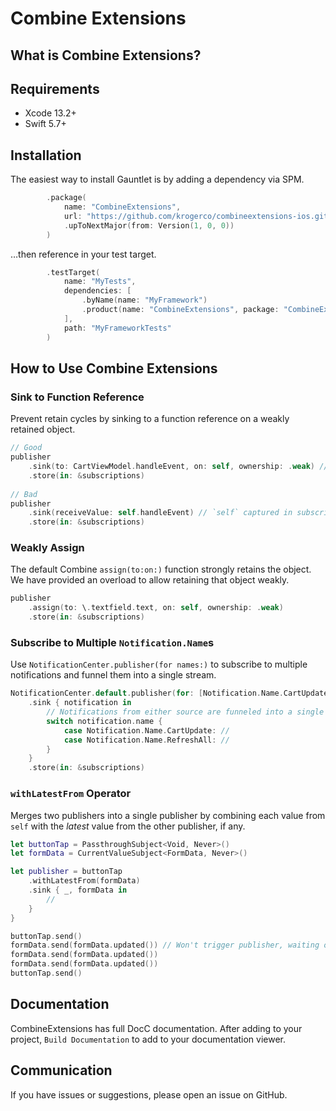 # Combine Extensions

## What is Combine Extensions?


## Requirements

- Xcode 13.2+
- Swift 5.7+

## Installation

The easiest way to install Gauntlet is by adding a dependency via SPM.

```swift
        .package(
            name: "CombineExtensions",
            url: "https://github.com/krogerco/combineextensions-ios.git",
            .upToNextMajor(from: Version(1, 0, 0))
        )
```

…then reference in your test target.

```swift
        .testTarget(
            name: "MyTests",
            dependencies: [
                .byName(name: "MyFramework")
                .product(name: "CombineExtensions", package: "CombineExtensions-iOS")
            ],
            path: "MyFrameworkTests"
        )
```

## How to Use Combine Extensions

### Sink to Function Reference 

Prevent retain cycles by sinking to a function reference on a weakly retained object.

```swift
// Good
publisher
    .sink(to: CartViewModel.handleEvent, on: self, ownership: .weak) // Safely captured!
    .store(in: &subscriptions)
    
// Bad
publisher
    .sink(receiveValue: self.handleEvent) // `self` captured in subscription, causing retain cycle.
    .store(in: &subscriptions)
```

### Weakly Assign

The default Combine `assign(to:on:)` function strongly retains the object. We have provided an overload to allow retaining that object weakly. 

```swift
publisher
    .assign(to: \.textfield.text, on: self, ownership: .weak)
    .store(in: &subscriptions)
```

### Subscribe to Multiple `Notification.Name`s

Use `NotificationCenter.publisher(for names:)` to subscribe to multiple notifications and funnel them into a single stream.

```swift
NotificationCenter.default.publisher(for: [Notification.Name.CartUpdate, Notification.Name.RefreshAll])
    .sink { notification in 
        // Notifications from either source are funneled into a single event.
        switch notification.name {
            case Notification.Name.CartUpdate: //
            case Notification.Name.RefreshAll: //
        }
    }
    .store(in: &subscriptions)
```

### `withLatestFrom` Operator

Merges two publishers into a single publisher by combining each value from `self` with the _latest_ value from the other publisher, if any.

```swift
let buttonTap = PassthroughSubject<Void, Never>()
let formData = CurrentValueSubject<FormData, Never>()

let publisher = buttonTap
    .withLatestFrom(formData)
    .sink { _, formData in 
        //
    }
}

buttonTap.send()
formData.send(formData.updated()) // Won't trigger publisher, waiting on buttonTap to send again.
formData.send(formData.updated())
formData.send(formData.updated())
buttonTap.send()
```


## Documentation

CombineExtensions has full DocC documentation. After adding to your project, `Build Documentation` to add to your documentation viewer.

## Communication

If you have issues or suggestions, please open an issue on GitHub.
